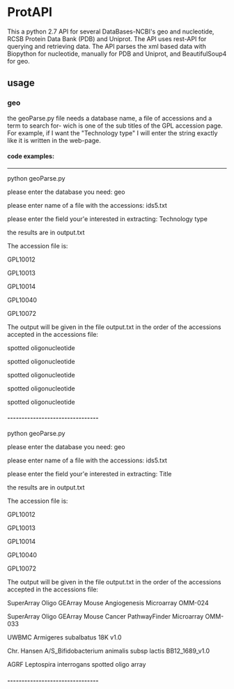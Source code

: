 # ProtAPI
This a python 2.7 API for several DataBases-NCBI's geo and nucleotide, RCSB Protein Data Bank (PDB) and Uniprot.
The API uses rest-API for querying and retrieving data.
The API parses the xml based data with Biopython for nucleotide, manually for PDB and Uniprot, and BeautifulSoup4 for geo.

## usage
### geo
the geoParse.py file needs a database name, a file of accessions and a term to search for- wich is one of the sub titles of the GPL accession page. For example, if I want the "Technology type" I will enter the string exactly like it is written in the web-page.
#### code examples:
--------------------------------

python geoParse.py

please enter the database you need:   geo

please enter name of a file with the accessions:   ids5.txt

please enter the field your'e interested in extracting:   Technology type

the results are in output.txt

The accession file is:

GPL10012

GPL10013

GPL10014

GPL10040

GPL10072

The output will be given in the file output.txt in the order of the accessions accepted in the accessions file:

spotted oligonucleotide

spotted oligonucleotide

spotted oligonucleotide

spotted oligonucleotide

spotted oligonucleotide
#### --------------------------------

python geoParse.py

please enter the database you need:   geo

please enter name of a file with the accessions:   ids5.txt

please enter the field your'e interested in extracting:   Title

the results are in output.txt

The accession file is:

GPL10012

GPL10013

GPL10014

GPL10040

GPL10072

The output will be given in the file output.txt in the order of the accessions accepted in the accessions file:

SuperArray Oligo GEArray Mouse Angiogenesis Microarray OMM-024

SuperArray Oligo GEArray Mouse Cancer PathwayFinder Microarray OMM-033

UWBMC Armigeres subalbatus 18K v1.0

Chr. Hansen A/S_Bifidobacterium animalis subsp lactis BB12_1689_v1.0

AGRF Leptospira interrogans spotted oligo array
#### --------------------------------
